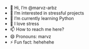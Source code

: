 - 👋 Hi, I’m @marvz-arbz
- 👀 I’m interested in stressful projects
- 🌱 I’m currently learning Python
- 💞️ I love stress
- 📫 How to reach me here?
- 😄 Pronouns: marvz
- ⚡ Fun fact: hehehehe

<!---
marvz-arbz/marvz-arbz is a ✨ special ✨ repository because its `README.md` (this file) appears on your GitHub profile.
You can click the Preview link to take a look at your changes.
--->
